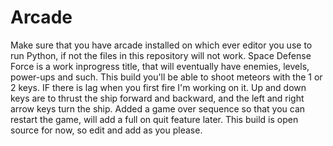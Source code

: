# Arcade
Make sure that you have arcade installed on which ever editor you use to run Python, if not the files in this repository will not work. 
Space Defense Force is a work inprogress title, that will eventually have enemies, levels, power-ups and such. 
This build you'll be able to shoot meteors with the 1 or 2 keys. IF there is lag when you first fire I'm working on it.
Up and down keys are to thrust the ship forward and backward, and the left and right arrow keys turn the ship.
Added a game over sequence so that you can restart the game, will add a full on quit feature later.
This build is open source for now, so edit and add as you please.
